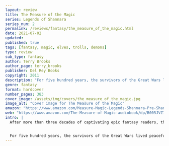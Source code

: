 ```yaml
---
layout: review
title: The Measure of the Magic
series: Legends of Shannara
series_num: 2
permalink: /reviews/fantasy/the_measure_of_the_magic.html
date: 2021-07-02
updated: 
published: true
tags: [fantasy, magic, elves, trolls, demons]
type: review
sub_type: fantasy
author: Terry Brooks
author_page: terry_brooks
publisher: Del Rey Books
copyright: 2011
description: "For five hundred years, the survivors of the Great Wars lived peacefully in a valley sanctuary shielded by powerful magic from the dangerous outside world. But the enchanted barriers have crumbled, and the threat of annihilation looms large once more."
genre: fantasy
format: hardcover
number_pages: 383
cover_image: /assets/img/covers/the_measure_of_the_magic.jpg
image_alt: "Cover image for The Measure of the Magic"
amazon: "https://www.amazon.com/Measure-Magic-Legends-Shannara-Pre-Shannara/dp/0345484207/ref=tmm_hrd_swatch_0"
web: "https://www.amazon.com/The-Measure-of-Magic-audiobook/dp/B005JVZ1EK/ref=tmm_aud_swatch_0"
intro: |
  After more than three decades of captivating epic fantasy readers, the storytelling magic of New York Times bestselling author Terry Brooks’s Shannara saga continues to enthrall. Now the fascinating chronicle of Shannara’s prehistory reaches a thrilling new peak in the sequel to Bearers of the Black Staff.


  For five hundred years, the survivors of the Great Wars lived peacefully in a valley sanctuary shielded by powerful magic from the blighted and dangerous outside world. But the enchanted barriers have crumbled, the borders have been breached by predators, and the threat of annihilation looms large once more. Sider Ament, bearer of the last black staff and its profound power, devoted his life to protecting the valley and its inhabitants—and, in his final moments, gave stewardship of the black staff to the young tracker Panterra Qu. Now the newly anointed Knight of the Word must take up the battle against evil wherever it threatens: from without, where an army of bloodthirsty trolls is massing for invasion; and from within, where the Elf king of Arborlon has been murdered, his daughter, Princess Phryne Amarantyne, stands accused, and a heinous conspiracy is poised to subjugate the kingdom. But even these will pale beside the most harrowing menace Panterra is destined to confront—a nameless, merciless figure who wanders the devastated land on a relentless mission: to claim the last black staff . . . and the life of he who wields it.
---
```



